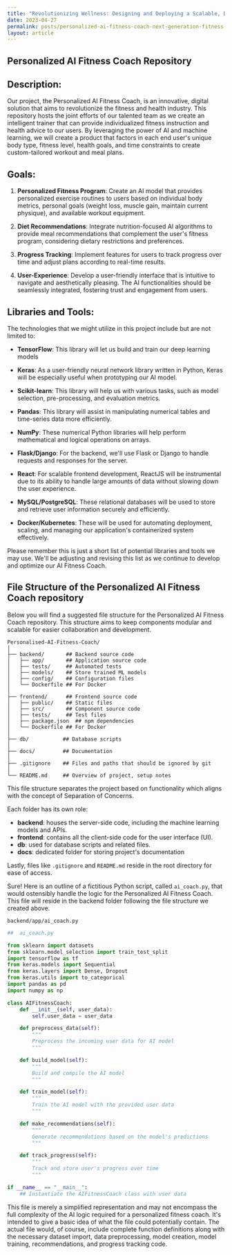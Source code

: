 ```yaml
---
title: "Revolutionizing Wellness: Designing and Deploying a Scalable, Data-Driven Personalized AI Fitness Coach for Superior User Performance"
date: 2023-04-27
permalink: posts/personalized-ai-fitness-coach-next-generation-fitness-solution
layout: article
---
```


## Personalized AI Fitness Coach Repository

## Description:

Our project, the Personalized AI Fitness Coach, is an innovative, digital solution that aims to revolutionize the fitness and health industry. This repository hosts the joint efforts of our talented team as we create an intelligent trainer that can provide individualized fitness instruction and health advice to our users. By leveraging the power of AI and machine learning, we will create a product that factors in each end user's unique body type, fitness level, health goals, and time constraints to create custom-tailored workout and meal plans.

## Goals:

1. **Personalized Fitness Program**: Create an AI model that provides personalized exercise routines to users based on individual body metrics, personal goals (weight loss, muscle gain, maintain current physique), and available workout equipment.

2. **Diet Recommendations**: Integrate nutrition-focused AI algorithms to provide meal recommendations that complement the user's fitness program, considering dietary restrictions and preferences.

3. **Progress Tracking**: Implement features for users to track progress over time and adjust plans according to real-time results.

4. **User-Experience**: Develop a user-friendly interface that is intuitive to navigate and aesthetically pleasing. The AI functionalities should be seamlessly integrated, fostering trust and engagement from users.

## Libraries and Tools:

The technologies that we might utilize in this project include but are not limited to:

- **TensorFlow**: This library will let us build and train our deep learning models

- **Keras**: As a user-friendly neural network library written in Python, Keras will be especially useful when prototyping our AI model.

- **Scikit-learn**: This library will help us with various tasks, such as model selection, pre-processing, and evaluation metrics.

- **Pandas**: This library will assist in manipulating numerical tables and time-series data more efficiently.

- **NumPy**: These numerical Python libraries will help perform mathematical and logical operations on arrays.

- **Flask/Django**: For the backend, we'll use Flask or Django to handle requests and responses for the server.

- **React**: For scalable frontend development, ReactJS will be instrumental due to its ability to handle large amounts of data without slowing down the user experience.

- **MySQL/PostgreSQL**: These relational databases will be used to store and retrieve user information securely and efficiently.

- **Docker/Kubernetes**: These will be used for automating deployment, scaling, and managing our application's containerized system effectively.

Please remember this is just a short list of potential libraries and tools we may use. We'll be adjusting and revising this list as we continue to develop and optimize our AI Fitness Coach.

## File Structure of the Personalized AI Fitness Coach repository

Below you will find a suggested file structure for the Personalized AI Fitness Coach repository. This structure aims to keep components modular and scalable for easier collaboration and development.

```
Personalised-AI-Fitness-Coach/
│
├── backend/       ## Backend source code
│   ├── app/       ## Application source code
│   ├── tests/     ## Automated tests
│   ├── models/    ## Store trained ML models
│   ├── config/    ## Configuration files
│   └── Dockerfile ## For Docker
│
├── frontend/      ## Frontend source code
│   ├── public/    ## Static files
│   ├── src/       ## Component source code
│   ├── tests/     ## Test files
│   ├── package.json  ## npm dependencies
│   └── Dockerfile ## For Docker
│
├── db/           ## Database scripts
│
├── docs/         ## Documentation
│
├── .gitignore    ## Files and paths that should be ignored by git
│
└── README.md     ## Overview of project, setup notes
```

This file structure separates the project based on functionality which aligns with the concept of Separation of Concerns.

Each folder has its own role:

- **backend**: houses the server-side code, including the machine learning models and APIs.
- **frontend**: contains all the client-side code for the user interface (UI).
- **db**: used for database scripts and related files.
- **docs**: dedicated folder for storing project's documentation

Lastly, files like `.gitignore` and `README.md` reside in the root directory for ease of access.

Sure! Here is an outline of a fictitious Python script, called `ai_coach.py`, that would ostensibly handle the logic for the Personalized AI Fitness Coach. This file will reside in the backend folder following the file structure we created above.

```
backend/app/ai_coach.py
```

```python
##  ai_coach.py

from sklearn import datasets
from sklearn.model_selection import train_test_split
import tensorflow as tf
from keras.models import Sequential
from keras.layers import Dense, Dropout
from keras.utils import to_categorical
import pandas as pd
import numpy as np

class AIFitnessCoach:
    def __init__(self, user_data):
        self.user_data = user_data

    def preprocess_data(self):
        """
        Preprocess the incoming user data for AI model
        """

    def build_model(self):
        """
        Build and compile the AI model
        """

    def train_model(self):
        """
        Train the AI model with the provided user data
        """

    def make_recommendations(self):
        """
        Generate recommendations based on the model's predictions
        """

    def track_progress(self):
        """
        Track and store user's progress over time
        """

if __name__ == "__main__":
    ## Instantiate the AIFitnessCoach class with user data
```

This file is merely a simplified representation and may not encompass the full complexity of the AI logic required for a personalized fitness coach. It's intended to give a basic idea of what the file could potentially contain. The actual file would, of course, include complete function definitions along with the necessary dataset import, data preprocessing, model creation, model training, recommendations, and progress tracking code.
